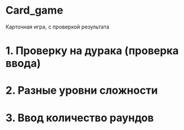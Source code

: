 # Card_game
Карточная игра, с проверкой результата 

# 1. Проверку на дурака (проверка ввода)
# 2. Разные уровни сложности
# 3. Ввод количество раундов
